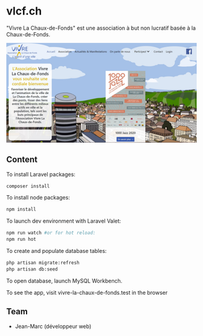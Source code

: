 # vlcf.ch

"Vivre La Chaux-de-Fonds" est une association à but non lucratif basée à la Chaux-de-Fonds.

![homepage](public/images/homepage.jpg?raw=true)

## Content

To install Laravel packages:
```bash
composer install
```

To install node packages:
```bash
npm install
```

To launch dev environment with Laravel Valet:
```bash
npm run watch #or for hot reload:
npm run hot
```

To create and populate database tables:
```bash
php artisan migrate:refresh
php artisan db:seed
```

To open database, launch MySQL Workbench.

To see the app, visit vivre-la-chaux-de-fonds.test in the browser


## Team
- Jean-Marc (développeur web)
